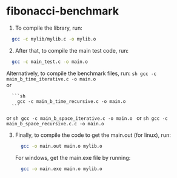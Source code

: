 # fibonacci-benchmark

1. To compile the library, run:
  ```sh
    gcc -c mylib/mylib.c -o mylib.o
  ```
 
2. After that, to compile the main test code, run:
  ```sh
    gcc -c main_test.c -o main.o
  ```
  
   Alternatively, to compile the benchmark files, run:
      ```sh
        gcc -c main_b_time_iterative.c -o main.o
      ```   
   or
     
      ```sh
        gcc -c main_b_time_recursive.c -o main.o
      ```
   or
      ```sh
        gcc -c main_b_space_iterative.c -o main.o
      ```
   or
      ```sh
        gcc -c main_b_space_recursive.c.c -o main.o
      ```

3. Finally, to compile the code to get the main.out (for linux), run:
     ```sh
       gcc -o main.out main.o mylib.o
     ```

   For windows, get the main.exe file by running:
     ```sh
       gcc -o main.exe main.o mylib.o
     ```
